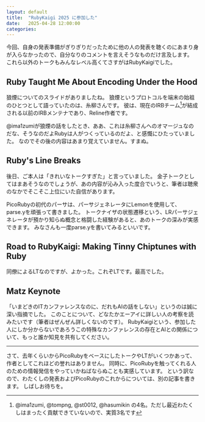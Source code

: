 ```yaml
---
layout: default
title:  "RubyKaigi 2025 に参加した"
date:   2025-04-28 12:00:00
categories:
---
```


今回、自身の発表準備がぎりぎりだったために他の人の発表を聴くのにあまり身が入らなかったので、自分なりのコメントを言えそうなものだけ言及します。
これら以外のトークもみんなレベル高くてさすがはRubyKaigiでした。

## Ruby Taught Me About Encoding Under the Hood

狼煙についてのスライドがありましたね。
狼煙というプロトコルを端末の始祖のひとつとして語っていたのは、糸柳さんです。
彼は、現在のIRBチーム[^1]が結成される以前のIRBメンテナであり、Reline作者です。

[^1]: @ima1zumi, @tompng, @st0012, @hasumikin の4名。ただし最近わたくしはまったく貢献できていないので、実質3名です

@ima1zumiが狼煙の話をしたとき、ああ、これは糸柳さんへのオマージュなのだな、そうなのだよRubyは人がつくっているのだよ、と感慨にひたっていました。
なのでその後の内容はあまり覚えていません。すまぬ。

## Ruby's Line Breaks

後日、ご本人は「きれいなトークすぎた」と言っていました。
金子トークとしてはまあそうなのでしょうが、あの内容が沁み入った度合でいうと、筆者は聴衆のなかでそこそこ上位にいた自信があります。

PicoRubyの初代のパーサは、パーサジェネレータにLemonを使用して、parse.yを頑張って書きました。
トークナイザの状態遷移という、LRパーサジェネレータが預かり知らぬ概念と格闘した経験があると、あのトークの深みが実感できます。
みなさんも一度parse.yを書いてみるといいです。

## Road to RubyKaigi: Making Tinny Chiptunes with Ruby

同僚によるLTなのですが、よかった。これぞLTです。最高でした。

## Matz Keynote

「いまどきのITカンファレンスなのに、だれもAIの話をしない」というのは誠に深い指摘でした。
このことについて、どなたかエーアイに詳しい人の考察を読みたいです（筆者はぜんぜん詳しくないのです）。
RubyKaigiという、参加した人にしか分からないであろうこの特殊なカンファレンスの存在とAIとの関係について、もっと誰か知見を共有してください。

-----

さて、去年くらいからPicoRubyをベースにしたトークやLTがいくつかあって、作者としてこれほどの誉れはありません。
同時に、PicoRubyを触ってくれる人のための情報発信をやっていかねばならぬことも実感しています。
という訳なので、わたくしの発表およびPicoRubyのこれからについては、別の記事を書きます。
しばしお待ちを。

